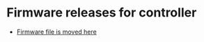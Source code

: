 # Firmware releases for controller
-   [Firmware file is moved here](https://github.com/srg74/WLED-wemos-shield/tree/master/resources/Firmware/WLED_wemos_shield)
